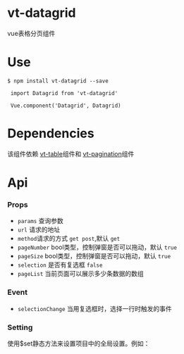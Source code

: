 # vt-datagrid
vue表格分页组件  
 
# Use 
```shell
$ npm install vt-datagrid --save
```

```shell
 import Datagrid from 'vt-datagrid'
 
 Vue.component('Datagrid', Datagrid)
```

# Dependencies
 
该组件依赖 [vt-table](https://github.com/vue-tools/vt-table)组件和
[vt-pagination](https://github.com/vue-tools/vt-pagination)组件 
 

# Api 
 
### Props 
*   `params` 查询参数
*   `url` 请求的地址
*   `method`请求的方式 `get post`,默认 `get`
*   `pageNumber` bool类型，控制弹窗是否可以拖动，默认 `true` 
*   `pageSize` bool类型，控制弹窗是否可以拖动，默认 `true` 
*   `selection` 是否有复选框 `false` 
*   `pageList`  当前页面可以展示多少条数据的数组



### Event 
*   `selectionChange` 当用复选框时，选择一行时触发的事件

### Setting

 使用$set静态方法来设置项目中的全局设置。例如：
 ```
 
 ```
